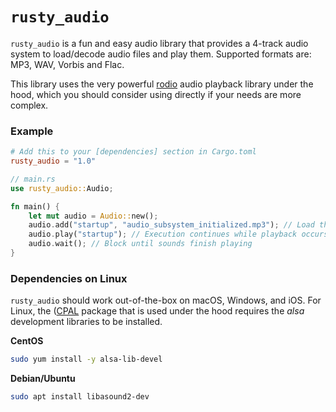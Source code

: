 # `rusty_audio`

`rusty_audio` is a fun and easy audio library that provides a 4-track audio system to load/decode
audio files and play them. Supported formats are: MP3, WAV, Vorbis and Flac.

This library uses the very powerful [rodio] audio playback library under the hood, which you should
consider using directly if your needs are more complex.

[`rusty_engine`]: https://github.com/cleancut/rusty_engine
[rodio]: https://github.com/RustAudio/rodio

### Example

```toml
# Add this to your [dependencies] section in Cargo.toml
rusty_audio = "1.0"
```

```rust
// main.rs
use rusty_audio::Audio;

fn main() {
    let mut audio = Audio::new();
    audio.add("startup", "audio_subsystem_initialized.mp3"); // Load the sound, give it a name
    audio.play("startup"); // Execution continues while playback occurs in another thread.
    audio.wait(); // Block until sounds finish playing
}
```

### Dependencies on Linux

`rusty_audio` should work out-of-the-box on macOS, Windows, and iOS.  For Linux, the
([CPAL](https://github.com/RustAudio/cpal) package that is used under the hood requires
the *alsa* development libraries to be installed.

**CentOS**

```bash
sudo yum install -y alsa-lib-devel
```

**Debian/Ubuntu**

```bash
sudo apt install libasound2-dev
```